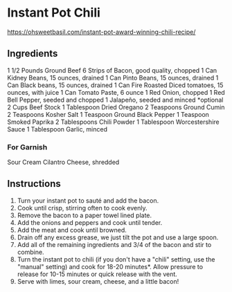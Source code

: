 # Instant Pot Chili

https://ohsweetbasil.com/instant-pot-award-winning-chili-recipe/

## Ingredients

1 1/2 Pounds Ground Beef
6 Strips of Bacon, good quality, chopped
1 Can Kidney Beans, 15 ounces, drained
1 Can Pinto Beans, 15 ounces, drained
1 Can Black beans, 15 ounces, drained
1 Can Fire Roasted Diced tomatoes, 15 ounces, with juice
1 Can Tomato Paste, 6 ounce
1 Red Onion, chopped
1 Red Bell Pepper, seeded and chopped
1 Jalapeño, seeded and minced *optional
2 Cups Beef Stock
1 Tablespoon Dried Oregano
2 Teaspoons Ground Cumin
2 Teaspoons Kosher Salt
1 Teaspoon Ground Black Pepper
1 Teaspoon Smoked Paprika
2 Tablespoons Chili Powder
1 Tablespoon Worcestershire Sauce
1 Tablespoon Garlic, minced

### For Garnish
Sour Cream
Cilantro
Cheese, shredded

## Instructions

1. Turn your instant pot to sauté and add the bacon.
2. Cook until crisp, stirring often to cook evenly.
3. Remove the bacon to a paper towel lined plate.
4. Add the onions and peppers and cook until tender.
5. Add the meat and cook until browned.
6. Drain off any excess grease, we just tilt the pot and use a large spoon.
7. Add all of the remaining ingredients and 3/4 of the bacon and stir to combine.
8. Turn the instant pot to chili (if you don't have a "chili" setting, use the "manual" setting) and cook for 18-20 minutes*. Allow pressure to release for 10-15 minutes or quick release with the vent.
9. Serve with limes, sour cream, cheese, and a little bacon!